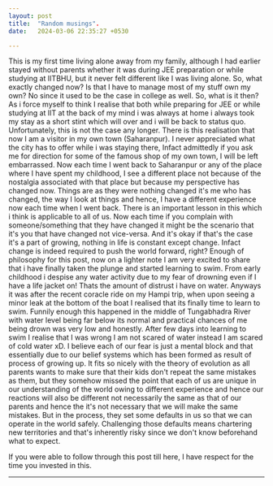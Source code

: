 ```yaml
---
layout: post
title:  "Random musings".
date:   2024-03-06 22:35:27 +0530

---
```

This is my first time living alone away from my family, although I had earlier stayed without parents whether it was during JEE preparation or while studying at IITBHU, but it never felt different like I was living alone. So, what exactly changed now? Is that I have to manage most of my stuff own my own? No since it used to be the case in college as well. So, what is it then? As i force myself to think I realise that both while preparing for JEE or while studying at IIT at the back of my mind i was always at home i always took my stay as a short stint which will over and i will be back to status quo.
Unfortunately, this is not the case any longer. There is this realisation that now I am a visitor in my own town (Saharanpur). I never appreciated what the city has to offer while i was staying there, Infact admittedly if you ask me for direction for some of the famous shop of my own town, I will be left embarrassed.
Now each time I went back to Saharanpur or any of the place where I have spent my childhood, I see a different place not because of the nostalgia associated with that place but because my perspective has changed now. Things are as they were nothing changed it's me who has changed, the way I look at things and hence, I have a different experience now each time when I went back.
There is an important lesson in this which i think is applicable to all of us. Now each time if you complain with someone/something that they have changed it might be the scenario that it's you that have changed not vice-versa. And it's okay if that's the case it's a part of growing, nothing in life is constant except change. Infact change is indeed required to push the world forward, right?
Enough of philosophy for this post, now on a lighter note I am very excited to share that i have finally taken the plunge and started learning to swim. From early childhood i despise any water activity due to my fear of drowning even if I have a life jacket on! Thats the amount of distrust i have on water. 
Anyways it was after the recent coracle ride on my Hampi trip, when upon seeing a minor leak at the bottom of the boat I realised that its finally time to learn to swim. Funnily enough this happened in the middle of Tungabhadra River with water level being far below its normal and practical chances of me being drown was very low and honestly.
After few days into learning to swim I realise that I was wrong I am not scared of water instead I am scared of cold water xD.
I believe each of our fear is just a mental block and that essentially due to our belief systems which has been formed as result of process of growing up. It fits so nicely with the theory of evolution as all parents wants to make sure that their kids don't repeat the same mistakes as them, but they somehow missed the point that each of us are unique in our understanding of the world owing to different experience and hence our reactions will also be different not necessarily the same as that of our parents and hence the it's not necessary that we will make the same mistakes. But in the process, they set some defaults in us so that we can operate in the world safely. Challenging those defaults means chartering new territories and that's inherently risky since we don't know beforehand what to expect. 

If you were able to follow through this post till here, I have respect for the time you invested in this.

<hr/>
<!--stackedit_data:
eyJoaXN0b3J5IjpbLTE3MjM3MjU2MjgsMTcxMDg5NDAyMSwxOD
EyODY2NzQsMTM5NjY0NDg5NywtMjA4ODc0NjYxMl19
-->